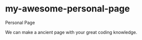 # my-awesome-personal-page
Personal Page

We can make a ancient page with your great coding knowledge.
